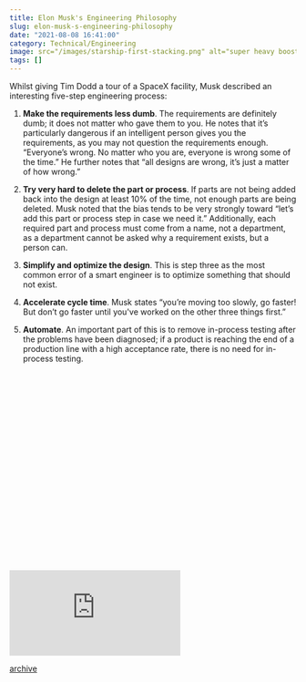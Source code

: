 ```yaml
---
title: Elon Musk's Engineering Philosophy
slug: elon-musk-s-engineering-philosophy
date: "2021-08-08 16:41:00"
category: Technical/Engineering
image: src="/images/starship-first-stacking.png" alt="super heavy booster stacking"
tags: []
---
```


Whilst giving Tim Dodd a tour of a SpaceX facility, Musk described an interesting five-step engineering process:

1.  **Make the requirements less dumb**. The requirements are definitely dumb; it
    does not matter who gave them to you. He notes that it’s particularly
    dangerous if an intelligent person gives you the requirements, as you may
    not question the requirements enough. “Everyone’s wrong. No matter who you
    are, everyone is wrong some of the time.” He further notes that “all designs
    are wrong, it’s just a matter of how wrong.”

1.  **Try very hard to delete the part or process**. If parts are not being added
    back into the design at least 10% of the time, not enough parts are being
    deleted. Musk noted that the bias tends to be very strongly toward “let’s
    add this part or process step in case we need it.” Additionally, each
    required part and process must come from a name, not a department, as a
    department cannot be asked why a requirement exists, but a person can.

1.  **Simplify and optimize the design**. This is step three as the most common
    error of a smart engineer is to optimize something that should not exist.

1.  **Accelerate cycle time**. Musk states “you’re moving too slowly, go faster! But
    don’t go faster until you've worked on the other three things first.”

1.  **Automate**. An important part of this is to remove in-process testing after
    the problems have been diagnosed; if a product is reaching the end of a
    production line with a high acceptance rate, there is no need for in-process
    testing.

<br><br></br>

<div class="relative mt-3" style="padding-top: 56.25%">
  <iframe
    class="absolute inset-0 w-full h-full"
    src="https://youtube.com/embed/t705r8ICkRw"
    frameborder="0"
    allow="autoplay; encrypted-media" allowfullscreen >
  </iframe>
</div>

[archive](https://storage.googleapis.com/assets.johnmathews.is/movies/Starbase-Factory-Tour-with-Elon-Musk-Part-1.mp4)
